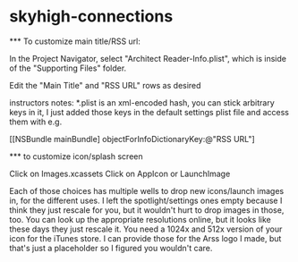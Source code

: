 skyhigh-connections
===================

*** To customize main title/RSS url:

In the Project Navigator, select "Architect Reader-Info.plist", which is inside of the "Supporting Files" folder.

Edit the "Main Title" and "RSS URL" rows as desired

instructors notes: *.plist is an xml-encoded hash, you can stick arbitrary keys in it, I just added those keys in the default settings plist file and access them with e.g.

[[NSBundle mainBundle] objectForInfoDictionaryKey:@"RSS URL"]

*** to customize icon/splash screen

Click on Images.xcassets
Click on AppIcon or LaunchImage

Each of those choices has multiple wells to drop new icons/launch images in, for the different uses.  I left the spotlight/settings ones empty because I think they just rescale for you, but it wouldn't hurt to drop images in those, too.  You can look up the appropriate resolutions online, but it looks like these days they just rescale it.  You need a 1024x and 512x version of your icon for the iTunes store.  I can provide those for the Arss logo I made, but that's just a placeholder so I figured you wouldn't care.
